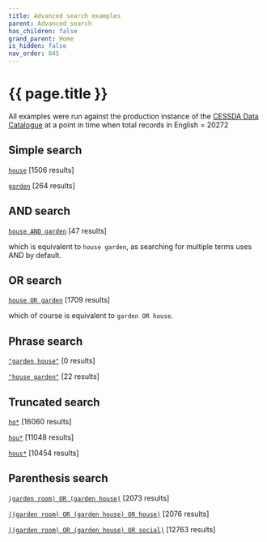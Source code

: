 ```yaml
---
title: Advanced search examples
parent: Advanced search
has_children: false
grand_parent: Home
is_hidden: false
nav_order: 045
---
```


# {{ page.title }}

All examples were run against the production instance of the [CESSDA Data Catalogue](https://datacatalogue.cessda.eu)
at a point in time when total records in English = 20272

## Simple search

[`house`](https://datacatalogue.cessda.eu/?q=house) [1506 results]

[`garden`](https://datacatalogue.cessda.eu/?q=garden) [264 results]

## AND search

[`house AND garden`](https://datacatalogue.cessda.eu/?q=house%20AND%20garden) [47 results]

which is equivalent to `house garden`, as searching for multiple terms uses AND by default.

## OR search

[`house OR garden`](https://datacatalogue.cessda.eu/?q=house%20OR%20garden) [1709 results]

which of course is equivalent to `garden OR house`.

## Phrase search

[`"garden house"`](https://datacatalogue.cessda.eu/?q="garden%20house") [0 results]

[`"house garden"`](https://datacatalogue.cessda.eu/?q="house%20garden") [22 results]

## Truncated search

[`ho*`](https://datacatalogue.cessda.eu/?q=ho%2A) [16060 results]

[`hou*`](https://datacatalogue.cessda.eu/?q=hou%2A) [11048 results]

[`hous*`](https://datacatalogue.cessda.eu/?q=hous%2A) [10454 results]

## Parenthesis search

[`(garden room) OR (garden house)`](<https://datacatalogue.cessda.eu/?q=%28garden%20room%29%20OR%20%28garden%20house%29>)
 [2073 results]

[`((garden room) OR (garden house) OR house)`](<https://datacatalogue.cessda.eu/?q=%28%28garden%20room%29%20OR%20%28garden%20house%29%20OR%20house%29>)
 [2076 results]

[`((garden room) OR (garden house) OR social)`](<https://datacatalogue.cessda.eu/?q=%28%28garden%20room%29%20OR%20%28garden%20house%29%20OR%20social%29>)
[12763 results]
